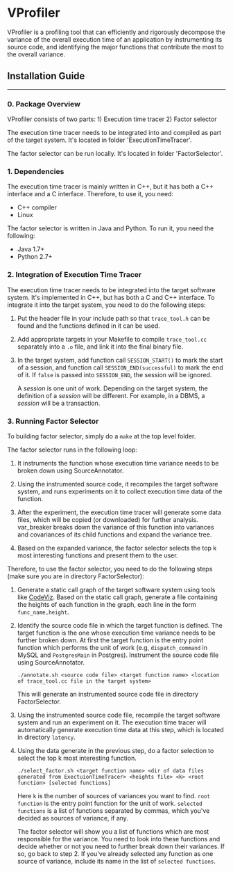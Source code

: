 # VProfiler

VProfiler is a profiling tool that can efficiently and rigorously decompose the variance of the overall execution time of an application by instrumenting its source code, and identifying the major functions that contribute the most to the overall variance.


## Installation Guide
- - -

### 0. Package Overview

VProfiler consists of two parts: 1) Execution time tracer 2) Factor selector

The execution time tracer needs to be integrated into and compiled as part of the target system. It's located in folder 'ExecutionTimeTracer'.

The factor selector can be run locally. It's located in folder 'FactorSelector'.

### 1. Dependencies

The execution time tracer is mainly written in C++, but it has both a C++ interface and a C interface. Therefore, to use it, you need:

* C++ compiler
* Linux


The factor selector is written in Java and Python. To run it, you need the following:

* Java 1.7+
* Python 2.7+

### 2. Integration of Execution Time Tracer

The execution time tracer needs to be integrated into the target software system. It's implemented in C++, but has both a C and C++ interface. To integrate it into the target system, you need to do the following steps:

1. Put the header file in your include path so that `trace_tool.h` can be found and the functions defined in it can be used.

2. Add appropriate targets in your Makefile to compile `trace_tool.cc` separately into a `.o` file, and link it into the final binary file.

3. In the target system, add function call `SESSION_START()` to mark the start of a session, and function call `SESSION_END(successful)` to mark the end of it. If `false` is passed into `SESSION_END`, the session will be ignored.

   A *session* is one unit of work. Depending on the target system, the definition of a *session* will be different. For example, in a DBMS, a *session* will be a transaction.

### 3. Running Factor Selector

To building factor selector, simply do a `make` at the top level folder.

The factor selector runs in the following loop:

1. It instruments the function whose execution time variance needs to be broken down using SourceAnnotator.

2. Using the instrumented source code, it recompiles the target software system, and runs experiments on it to collect execution time data of the function.

3. After the experiment, the execution time tracer will generate some data files, which will be copied (or downloaded) for further analysis. var_breaker breaks down the variance of this function into variances and covariances of its child functions and expand the variance tree.

4. Based on the expanded variance, the factor selector selects the top k most interesting functions and present them to the user.

Therefore, to use the factor selector, you need to do the following steps (make sure you are in directory FactorSelector):

1. Generate a static call graph of the target software system using tools like [CodeViz](http://www.csn.ul.ie/~mel/projects/codeviz/). Based on the static call graph, generate a file containing the heights of each function in the graph, each line in the form `func_name,height`.

2. Identify the source code file in which the target function is defined. The target function is the one whose execution time variance needs to be further broken down. At first the target function is the entry point function which performs the unit of work (e.g, `dispatch_command` in MySQL and `PostgresMain` in Postgres). Instrument the source code file using SourceAnnotator.

   ```
   ./annotate.sh <source code file> <target function name> <location of trace_tool.cc file in the target system>
   ```

   This will generate an instrumented source code file in directory FactorSelector.

3. Using the instrumented source code file, recompile the target software system and run an experiment on it. The execution time tracer will automatically generate execution time data at this step, which is located in directory `latency`.

4. Using the data generate in the previous step, do a factor selection to select the top k most interesting function.

   ```
   ./select_factor.sh <target function name> <dir of data files generated from ExectuionTimeTracer> <heights file> <k> <root function> [selected functions]
   ```

   Here `k` is the number of sources of variances you want to find. `root function` is the entry point function for the unit of work. `selected functions` is a list of functions separated by commas, which you've decided as sources of variance, if any.

   The factor selector will show you a list of functions which are most responsible for the variance. You need to look into these functions and decide whether or not you need to further break down their variances. If so, go back to step 2. If you've already selected any function as one source of variance, include its name in the list of `selected functions`.

